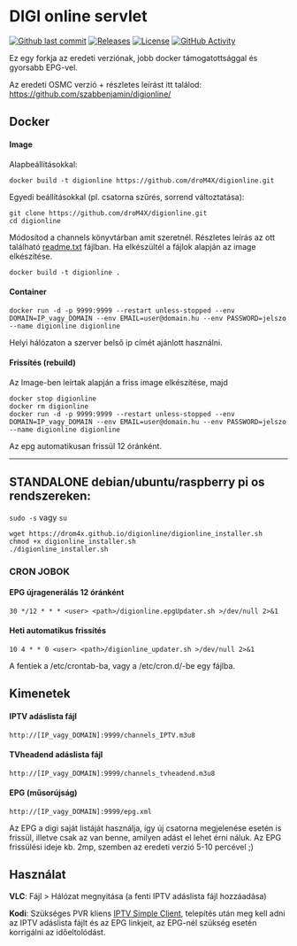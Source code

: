 # DIGI online servlet
[![Github last commit](https://img.shields.io/github/last-commit/droM4X/digionline)](https://github.com/droM4X/digionline)
[![Releases](https://img.shields.io/github/tag/droM4X/digionline.svg?style=flat-square)](https://github.com/droM4X/digionline/releases)
[![License](https://img.shields.io/badge/license-GPLv3-blue)](./LICENSE.md) 
[![GitHub Activity](https://img.shields.io/github/commit-activity/y/droM4X/digionline.svg?label=commits)](https://github.com/droM4X/digionline/commits)

Ez egy forkja az eredeti verziónak, jobb docker támogatottsággal és gyorsabb EPG-vel.

Az eredeti OSMC verzió + részletes leírást itt találod: https://github.com/szabbenjamin/digionline/

## Docker
#### Image
Alapbeállításokkal:
```
docker build -t digionline https://github.com/droM4X/digionline.git
```

Egyedi beállításokkal (pl. csatorna szűrés, sorrend változtatása):

```
git clone https://github.com/droM4X/digionline.git
cd digionline
```
Módosítod a channels könyvtárban amit szeretnél. Részletes leírás az ott található [readme.txt](channels/readme.txt) fájlban.
Ha elkészültél a fájlok alapján az image elkészítése.
```
docker build -t digionline .
```

#### Container
```
docker run -d -p 9999:9999 --restart unless-stopped --env DOMAIN=IP_vagy_DOMAIN --env EMAIL=user@domain.hu --env PASSWORD=jelszo --name digionline digionline
```
Helyi hálózaton a szerver belső ip címét ajánlott használni.

#### Frissítés (rebuild)
Az Image-ben leírtak alapján a friss image elkészítése, majd

```
docker stop digionline
docker rm digionline
docker run -d -p 9999:9999 --restart unless-stopped --env DOMAIN=IP_vagy_DOMAIN --env EMAIL=user@domain.hu --env PASSWORD=jelszo --name digionline digionline
```

Az epg automatikusan frissül 12 óránként.

---

## STANDALONE debian/ubuntu/raspberry pi os rendszereken:
`sudo -s` vagy `su`
```
wget https://drom4x.github.io/digionline/digionline_installer.sh
chmod +x digionline_installer.sh
./digionline_installer.sh
```

### CRON JOBOK
#### EPG újragenerálás 12 óránként
```
30 */12 * * * <user> <path>/digionline.epgUpdater.sh >/dev/null 2>&1
```

#### Heti automatikus frissítés
```
10 4 * * 0 <user> <path>/digionline_updater.sh >/dev/null 2>&1
```

A fentiek a /etc/crontab-ba, vagy a /etc/cron.d/-be egy fájlba.

## Kimenetek

#### IPTV adáslista fájl
```
http://[IP_vagy_DOMAIN]:9999/channels_IPTV.m3u8
```
#### TVheadend adáslista fájl
```
http://[IP_vagy_DOMAIN]:9999/channels_tvheadend.m3u8
```
#### EPG (műsorújság)
```
http://[IP_vagy_DOMAIN]:9999/epg.xml
```
Az EPG a digi saját listáját használja, így új csatorna megjelenése esetén is frissül, illetve csak az van benne, amilyen adást el lehet érni náluk. Az EPG frissülési ideje kb. 2mp, szemben az eredeti verzió 5-10 percével ;)

## Használat

__VLC__: Fájl > Hálózat megnyitása (a fenti IPTV adáslista fájl hozzáadása)

__Kodi__: Szükséges PVR kliens [IPTV Simple Client](https://kodi.wiki/view/Add-on:PVR_IPTV_Simple_Client), telepítés után meg kell adni az IPTV adáslista fájlt és az EPG linkjeit, az EPG-nél szükség esetén korrigálni az időeltolódást.
